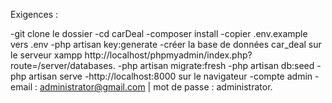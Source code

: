 Exigences :

-git clone le dossier
-cd carDeal
-composer install
-copier .env.example vers .env
-php artisan key:generate
-créer la base de données car_deal sur le serveur xampp http://localhost/phpmyadmin/index.php?route=/server/databases.
-php artisan migrate:fresh
-php artisan db:seed
-php artisan serve
-http://localhost:8000 sur le navigateur
-compte admin - email : administrator@gmail.com | mot de passe : administrator.
